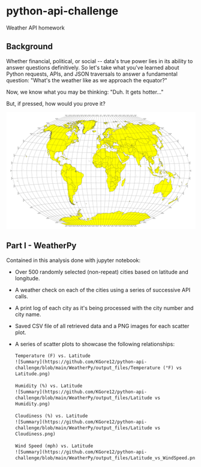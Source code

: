 # python-api-challenge
Weather API homework

## Background
Whether financial, political, or social -- data's true power lies in its ability to answer questions definitively. So let's take what you've learned about Python requests, APIs, and JSON traversals to answer a fundamental question: "What's the weather like as we approach the equator?"

Now, we know what you may be thinking: "Duh. It gets hotter..."

But, if pressed, how would you prove it?

![Summary](https://github.com/KGore12/python-api-challenge/blob/main/images/equatorsign.png)


## Part I - WeatherPy
Contained in this analysis done with jupyter notebook: 

* Over 500 randomly selected (non-repeat) cities based on latitude and longitude.

* A weather check on each of the cities using a series of successive API calls.

* A print log of each city as it's being processed with the city number and city name.

* Saved CSV file of all retrieved data and a PNG images for each scatter plot.

* A series of scatter plots to showcase the following relationships:

      Temperature (F) vs. Latitude
      ![Summary](https://github.com/KGore12/python-api-challenge/blob/main/WeatherPy/output_files/Temperature (°F) vs Latitude.png)
      
      Humidity (%) vs. Latitude
      ![Summary](https://github.com/KGore12/python-api-challenge/blob/main/WeatherPy/output_files/Latitude vs Humidity.png)
      
      Cloudiness (%) vs. Latitude
      ![Summary](https://github.com/KGore12/python-api-challenge/blob/main/WeatherPy/output_files/Latitude vs Cloudiness.png)
      
      Wind Speed (mph) vs. Latitude
      ![Summary](https://github.com/KGore12/python-api-challenge/blob/main/WeatherPy/output_files/Latitude_vs_WindSpeed.png)


